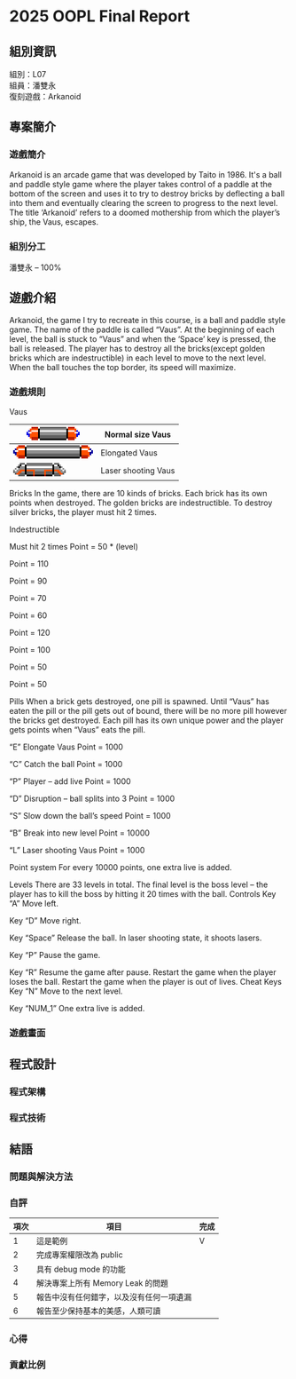 # 2025 OOPL Final Report

## 組別資訊

組別：L07\
組員：潘雙永\
復刻遊戲：Arkanoid

## 專案簡介

### 遊戲簡介
Arkanoid is an arcade game that was developed by Taito in 1986. It's a ball and paddle style game where the player takes control of a paddle 
at the bottom of the screen and uses it to try to destroy bricks by deflecting a ball into them and eventually clearing the screen to progress to 
the next level. The title ‘Arkanoid’ refers to a doomed mothership from which the player’s ship, the Vaus, escapes.
### 組別分工
潘雙永 – 100%
## 遊戲介紹
Arkanoid, the game I try to recreate in this course, is a ball and paddle style game. The name of the paddle is called “Vaus”. At the beginning of each level, the ball is stuck to “Vaus” and when the ‘Space’ key is pressed, the ball is released. The player has to destroy all the bricks(except golden bricks which are indestructible) in each level to move to the next level. When the ball touches the top border, its speed will maximize.
### 遊戲規則
Vaus

| ![Normal size Vaus](Resources/Image/Vaus/Normal0.png)   | Normal size Vaus   |
|---------------------------------------------------------|--------------------|
| ![Elongate Vaus](Resources/Image/Vaus/Long0.png)        | Elongated Vaus     |
| ![Laser Shooting Vaus](Resources/Image/Vaus/Shoot0.png) | Laser shooting Vaus|

Bricks
In the game, there are 10 kinds of bricks. Each brick has its own points when destroyed.
The golden bricks are indestructible.
To destroy silver bricks, the player must hit 2 times.



Indestructible

Must hit 2 times
Point = 50 * (level)

Point = 110

Point = 90

Point = 70

Point = 60

Point = 120

Point = 100

Point = 50

Point = 50


Pills
When a brick gets destroyed, one pill is spawned. Until “Vaus” has eaten the pill or the pill gets out of bound, there will be no more pill however the bricks get destroyed.
Each pill has its own unique power and the player gets points when “Vaus” eats the pill.



“E” Elongate Vaus
Point = 1000

“C” Catch the ball
Point = 1000

“P” Player – add live
Point = 1000

“D” Disruption – ball splits into 3
Point = 1000

“S” Slow down the ball’s speed
Point = 1000

“B” Break into new level
Point = 10000

“L” Laser shooting Vaus
Point = 1000



Point system
For every 10000 points, one extra live is added.

Levels
There are 33 levels in total. The final level is the boss level – the player has to kill the boss by hitting it 20 times with the ball.
Controls
Key “A”
Move left.

Key “D”
Move right.

Key “Space”
Release the ball.
In laser shooting state, it shoots lasers.

Key “P”
Pause the game.

Key “R”
Resume the game after pause.
Restart the game when the player loses the ball.
Restart the game when the player is out of lives.
Cheat Keys
Key “N”
Move to the next level.

Key “NUM_1”
One extra live is added.



### 遊戲畫面

## 程式設計

### 程式架構
### 程式技術

## 結語

### 問題與解決方法
### 自評

| 項次 | 項目                   | 完成 |
|------|------------------------|-------|
| 1    | 這是範例 |  V  |
| 2    | 完成專案權限改為 public |    |
| 3    | 具有 debug mode 的功能  |    |
| 4    | 解決專案上所有 Memory Leak 的問題  |    |
| 5    | 報告中沒有任何錯字，以及沒有任何一項遺漏  |    |
| 6    | 報告至少保持基本的美感，人類可讀  |    |

### 心得
### 貢獻比例
